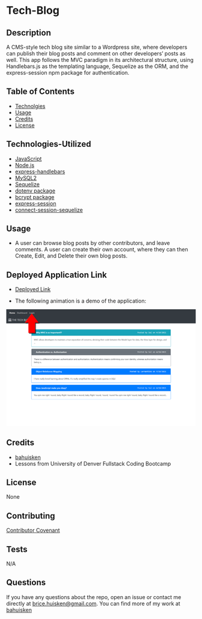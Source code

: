 # Tech-Blog

## Description

A CMS-style tech blog site similar to a Wordpress site, where developers can publish their blog posts and comment on other developers’ posts as well. This app follows the MVC paradigm in its architectural structure, using Handlebars.js as the templating language, Sequelize as the ORM, and the express-session npm package for authentication.

## Table of Contents

- [Technolgies](#Technologies-Utilized)
- [Usage](#usage)
- [Credits](#credits)
- [License](#license)

## Technologies-Utilized

- [JavaScript](https://developer.mozilla.org/en-US/docs/Web/JavaScript)
- [Node,js](https://nodejs.org/en/)
- [express-handlebars](https://www.npmjs.com/package/express-handlebars) 
- [MySQL2](https://www.npmjs.com/package/mysql2)
- [Sequelize](https://www.npmjs.com/package/sequelize)
- [dotenv package](https://www.npmjs.com/package/dotenv)
- [bcrypt package](https://www.npmjs.com/package/bcrypt) 
- [express-session](https://www.npmjs.com/package/express-session)
- [connect-session-sequelize](https://www.npmjs.com/package/connect-session-sequelize)


## Usage

- A user can browse blog posts by other contributors, and leave comments. A user can create their own account, where they can then Create, Edit, and Delete their own blog posts.

## Deployed Application Link

- [Deployed Link](https://tech-blog-bah.herokuapp.com/)

- The following animation is a demo of the application:

![Animated gif walkthrough](./assets/tech-blog-mvc-homework-demo.gif)


## Credits

- [bahuisken](https://github.com/bahuisken/)
- Lessons from University of Denver Fullstack Coding Bootcamp

## License

None

## Contributing

[Contributor Covenant](https://www.contributor-covenant.org/)

## Tests

N/A

## Questions

If you have any questions about the repo, open an issue or contact me directly at [brice.huisken@gmail.com](mailto:brice.huisken@gmail.com). You can find more of my work at [bahuisken](https://github.com/bahuisken/)